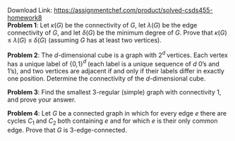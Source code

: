 Download Link: https://assignmentchef.com/product/solved-csds455-homework8
<br>
<strong>Problem 1</strong>: Let <em>κ</em>(<em>G</em>) be the connectivity of <em>G</em>, let <em>λ</em>(<em>G</em>) be the edge connectivity of <em>G</em>, and let <em>δ</em>(<em>G</em>) be the minimum degree of <em>G</em>. Prove that <em>κ</em>(<em>G</em>) ≤ <em>λ</em>(<em>G</em>) ≤ <em>δ</em>(<em>G</em>) (assuming <em>G </em>has at least two vertices).

<strong>Problem 2</strong>: The <em>d</em>-dimensional cube is a graph with 2<em><sup>d </sup></em>vertices. Each vertex has a unique label of {0<em>,</em>1}<em><sup>d </sup></em>(each label is a unique sequence of <em>d </em>0’s and 1’s), and two vertices are adjacent if and only if their labels differ in exactly one position. Determine the connectivity of the <em>d</em>-dimensional cube.

<strong>Problem 3</strong>: Find the smallest 3-regular (simple) graph with connectivity 1, and prove your answer.

<strong>Problem 4</strong>: Let <em>G </em>be a connected graph in which for every edge <em>e </em>there are cycles <em>C</em><sub>1 </sub>and <em>C</em><sub>2 </sub>both containing <em>e </em>and for which <em>e </em>is their only common edge. Prove that <em>G </em>is 3-edge-connected.